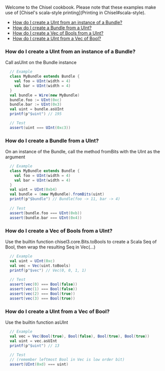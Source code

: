 Welcome to the Chisel cookbook. Please note that these examples make use of [Chisel's scala-style printing](Printing in Chisel#scala-style).

* [How do I create a UInt from an instance of a Bundle?](#how-do-i-create-a-uint-from-an-instance-of-a-bundle)
* [How do I create a Bundle from a UInt?](#how-do-i-create-a-bundle-from-a-uint)
* [How do I create a Vec of Bools from a UInt?](#how-do-i-create-a-vec-of-bools-from-a-uint)
* [How do I create a UInt from a Vec of Bool?](#how-do-i-create-a-uint-from-a-vec-of-bool)

### How do I create a UInt from an instance of a Bundle?

Call asUInt on the Bundle instance

```scala
  // Example
  class MyBundle extends Bundle {
    val foo = UInt(width = 4)
    val bar = UInt(width = 4)
  }
  val bundle = Wire(new MyBundle)
  bundle.foo := UInt(0xc)
  bundle.bar := UInt(0x3)
  val uint = bundle.asUInt
  printf(p"$uint") // 195

  // Test
  assert(uint === UInt(0xc3))
```

### How do I create a Bundle from a UInt?

On an instance of the Bundle, call the method fromBits with the UInt as the argument

```scala
  // Example
  class MyBundle extends Bundle {
    val foo = UInt(width = 4)
    val bar = UInt(width = 4)
  }
  val uint = UInt(0xb4)
  val bundle = (new MyBundle).fromBits(uint)
  printf(p"$bundle") // Bundle(foo -> 11, bar -> 4)
  
  // Test
  assert(bundle.foo === UInt(0xb))
  assert(bundle.bar === UInt(0x4))
```

### How do I create a Vec of Bools from a UInt?

Use the builtin function chisel3.core.Bits.toBools to create a Scala Seq of Bool,
then wrap the resulting Seq in Vec(...)

```scala
  // Example
  val uint = UInt(0xc) 
  val vec = Vec(uint.toBools)
  printf(p"$vec") // Vec(0, 0, 1, 1)
  
  // Test
  assert(vec(0) === Bool(false))
  assert(vec(1) === Bool(false))
  assert(vec(2) === Bool(true))
  assert(vec(3) === Bool(true))
```

### How do I create a UInt from a Vec of Bool?

Use the builtin function asUInt

```scala
  // Example
  val vec = Vec(Bool(true), Bool(false), Bool(true), Bool(true))
  val uint = vec.asUInt
  printf(p"$uint") // 13
  
  // Test
  // (remember leftmost Bool in Vec is low order bit)
  assert(UInt(0xd) === uint)
```
